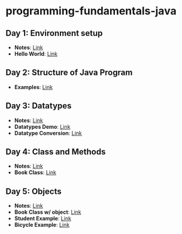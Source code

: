# programming-fundamentals-java

## Day 1: Environment setup
- **Notes**: [Link](https://github.com/Vinit-source/programming-fundamentals-java/blob/1-environment-setup/src/day01/README.md)
- **Hello World**: [Link](https://github.com/Vinit-source/programming-fundamentals-java/blob/1-environment-setup/src/day01/HelloWorld.java)

## Day 2: Structure of Java Program

- **Examples**: [Link](https://runestone.academy/ns/books/published/fssa_java/index.html)

## Day 3: Datatypes
- **Notes**: [Link](https://github.com/Vinit-source/programming-fundamentals-java/blob/main/src/day03/README.md)
- **Datatypes Demo**: [Link](https://github.com/Vinit-source/programming-fundamentals-java/blob/main/src/day03/DatatypeDemo.java)
- **Datatype Conversion**: [Link](https://github.com/Vinit-source/programming-fundamentals-java/blob/main/src/day03/DataConversionDemo.java)

## Day 4: Class and Methods
- **Notes**: [Link](https://github.com/Vinit-source/programming-fundamentals-java/blob/main/src/day04/README.md)
- **Book Class**: [Link](https://github.com/Vinit-source/programming-fundamentals-java/blob/main/src/day04/BookDemo.java)

## Day 5: Objects
- **Notes**: [Link](https://github.com/Vinit-source/programming-fundamentals-java/blob/main/src/day05/README.md)
- **Book Class w/ object**: [Link](https://github.com/Vinit-source/programming-fundamentals-java/blob/main/src/day05/BookDemo.java)
- **Student Example**: [Link](https://github.com/Vinit-source/programming-fundamentals-java/blob/main/src/day05/Student.java)
- **Bicycle Example**: [Link](https://github.com/Vinit-source/programming-fundamentals-java/blob/main/src/day05/solved/Bicycle.java)

